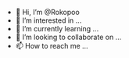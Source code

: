 - 👋 Hi, I’m @Rokopoo
- 👀 I’m interested in ...
- 🌱 I’m currently learning ...
- 💞️ I’m looking to collaborate on ...
- 📫 How to reach me ...

<!---
Rokopoo/Rokopoo is a ✨ special ✨ repository because its `README.md` (this file) appears on your GitHub profile.
You can click the Preview link to take a look at your changes.
--->
